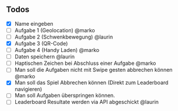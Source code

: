 ## Todos
- [x] Name eingeben
- [ ] Aufgabe 1 (Geolocation) @marko
- [ ] Aufgabe 2 (Schwenkbewegung) @laurin
- [x] Aufgabe 3 (QR-Code)
- [ ] Aufgabe 4 (Handy Laden) @marko
- [ ] Daten speichern @laurin
- [ ] Haptischen Zeichen bei Abschluss einer Aufgabe @marko
- [ ] Man soll die Aufgaben nicht mit Swipe gesten abbrechen können @marko
- [x] Man soll das Spiel Abbrechen können (Direkt zum Leaderboard navigieren) 
- [ ] Man soll Aufgaben überspringen können.
- [ ] Leaderboard Resultate werden via API abgeschickt @laurin 

